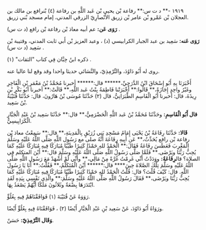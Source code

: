 ١٩١٩ -** د ت س:** رفاعة بْن يحيى بْن عَبد اللَّهِ بن رفاعة (٤) بْنرافع بن مالك بن العجلان بْن عَمْرو بْن عامر بْن زريق الأَنْصارِيّ الزرقي المدني، إمام مسجد بْني زريق.

**رَوَى عَن:** عم أبيه معاذ بْن رفاعة بْن رافع (د ت س) .

**رَوَى عَنه:** سَعِيد بن عبد الجبار الكرابيسي (د) ، وعبد العزيز بْن أَبي ثابت المدني، وقتيبة بْن سَعِيد (د ت س) .

ذكره ابنُ حِبَّان فِي كتاب "الثقات" (١) .

روى له أَبُو دَاوُدَ، والتِّرْمِذِيّ، والنَّسَائي حديثا واحدا وقد وقع لنا عاليا عنه.

أَخْبَرَنَا بِهِ أَبُو إِسْحَاقَ ابْنُ الدَّرَجِيِّ،****** قال:****** أخبرنا مُحَمَّدُ بْنُ مَعْمَرِ بْنِ الْفَاخِرِ وغَيْرُ واحِدٍ إِجَازَةً،** قَالُوا:** أَخْبَرَتْنا فَاطِمَةُ بِنْتُ عَبد اللَّهِ،** قَالَتْ:** أخبرنا أَبُو بَكْرِ بْنِ رِيذَةَ، قال: أخبرنا أَبُو الْقَاسِمِ الطَّبَرَانِيُّ، قال (٢) حَدَّثَنَا مُوسَى بْنُ هَارُونَ، قال: حَدَّثَنَا قُتَيْبَةُ بْنُ سَعِيد.

**قال أَبُو الْقَاسِمِ:** وحَدَّثَنَا مُحَمَّدُ بْنُ عَبد اللَّهِ الْحَضْرَمِيُّ،** قال:** حَدَّثَنَا سَعِيد بْنُ عَبْدِ الْجَبَّارِ الْكَرَابِيسِيُّ.

**قَالا:** حَدَّثَنَا رِفَاعَةُ بْنُ يَحْيَى إِمَامُ مَسْجِدِ بَنِي زُرَيْقٍ بِالْمَدِينَةِ،** قال:** سَمِعْتُ معاذ بْن رفاعة بْن رافع يُحَدِّثُ،** عَن أَبِيهِ رِفَاعَةَ أَنَّهُ صلى مع رَسُول اللَّهِ صَلَّى اللَّهُ عَلَيْهِ وسَلَّمَ الْمَغْرِبَ فَعَطَسَ رِفَاعَةُ فَقَالَ:** الْحَمْدُ للهِ حَمْدًا كَثِيرًا طَيِّبًا مُبَارَكًا فِيهِ مُبَارَكًا عَلَيْهِ كَمَا يُحِبُّ رَبُّنَا ويَرْضَى.** فَلَمَّا صَلَّى رَسُولُ اللَّهِ صَلَّى اللَّهُ عَلَيْهِ وسَلَّمَ قال:** أَيْنَ المتكلم في الصلاة؟ قال**رِفَاعَةُ:** ووَدَدْتُ أَنِّي غَرِمْتُ غُرَّةً مِنْ مَالِي،** وأَنِّي لَمْ أَشْهَدْ مَعَ رَسُولِ اللَّهِ صَلَّى اللَّهُ عَلَيْهِ وسَلَّمَ تِلْكَ الصَّلاةَ حِينَ**** قال:****** أَيْنَ الْمُتَكَلِّمُ،** فَقُلْتُ:** أَنَا يَا رَسُولَ اللَّهِ. قال: كَيْفَ قُلْتَ؟ قال: قُلْتُ الْحَمْدُ للهِ حَمْدًا كَثِيرًا طَيِّبًا مُبَارَكًا فِيهِ مُبَارَكًا عَلَيْهِ كَمَا يُحِبُّ رَبُّنَا ويَرْضَى،** فَقَالَ رَسُولُ اللَّهِ صَلَّى اللَّهُ عَلَيْهِ وسَلَّمَ:** والَّذِي نَفْسِي بِيَدِهِ لَقَدِ ابْتَدَرَهَا بِضْعَةٌ وثَلاثُونَ مَلَكًا أَيُّهُمْ يَصْعَدُ بِهَا.

رَوَوَهُ عَنْ قُتَيْبَةَ (١) فَوَافَقْنَاهُمْ فِيهِ بِعُلُوٍّ.

ورَوَاهُ أَبُو دَاوُدَ، عَنْ سَعِيد بْنِ عَبْدِ الْجَبَّارِ أَيْضًا (٢) ، فَوَافَقْنَاهُ فِيهِ بِعُلُوٍّ أَيْضًا.

**وَقَال التِّرْمِذِيّ:** حَسَنٌ.